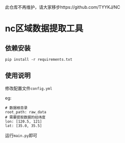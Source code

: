 此仓库不再维护，请大家移步https://github.com/TYYKJ/NC

# nc区域数据提取工具

## 依赖安装

`pip install -r requirements.txt`

## 使用说明

修改配置文件`config.yml`

eg:
```
# 数据根目录
root_path: raw_data
# 需要提取数据的经纬度
lon: [120.5, 121]
lat: [35.0, 35.5]
```
 
运行`main.py`即可
